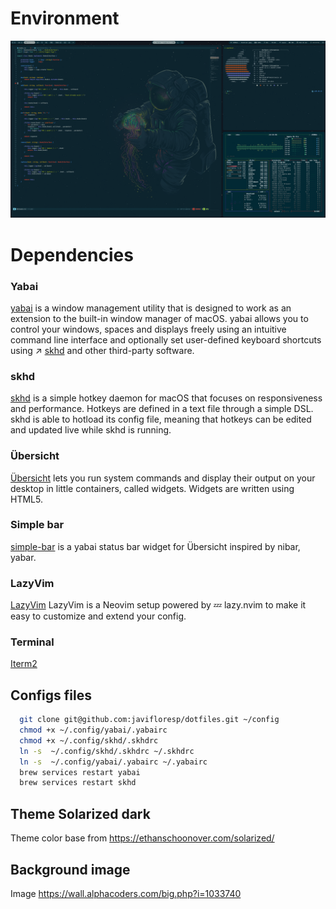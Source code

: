# Environment

![](./wallpaper/macos.png?raw=true)

# Dependencies

### Yabai

[yabai](https://github.com/koekeishiya/yabai "yabai") is a window management utility that is designed to work as an extension to the built-in window manager of macOS. yabai allows you to control your windows, spaces and displays freely using an intuitive command line interface and optionally set user-defined keyboard shortcuts using ↗ [skhd](https://github.com/koekeishiya/skhd "skhd") and other third-party software.

### skhd

[skhd](https://github.com/koekeishiya/skhd "skhd") is a simple hotkey daemon for macOS that focuses on responsiveness and performance. Hotkeys are defined in a text file through a simple DSL. skhd is able to hotload its config file, meaning that hotkeys can be edited and updated live while skhd is running.

### Übersicht

[Übersicht](https://github.com/felixhageloh/uebersicht "Übersicht") lets you run system commands and display their output on your desktop in little containers, called widgets. Widgets are written using HTML5.

### Simple bar

[simple-bar](https://github.com/Jean-Tinland/simple-bar "simple-bar") is a yabai status bar widget for Übersicht inspired by nibar, yabar.

### LazyVim

[LazyVim](https://www.lazyvim.org/ "LazyVim") LazyVim is a Neovim setup powered by 💤 lazy.nvim to make it easy to customize and extend your config.

### Terminal

[Iterm2](https://iterm2.com/ "Iterm2")

## Configs files

```bash
  git clone git@github.com:javifloresp/dotfiles.git ~/config
  chmod +x ~/.config/yabai/.yabairc
  chmod +x ~/.config/skhd/.skhdrc
  ln -s  ~/.config/skhd/.skhdrc ~/.skhdrc
  ln -s  ~/.config/yabai/.yabairc ~/.yabairc
  brew services restart yabai
  brew services restart skhd
```

## Theme Solarized dark

Theme color base from https://ethanschoonover.com/solarized/

## Background image

Image https://wall.alphacoders.com/big.php?i=1033740
